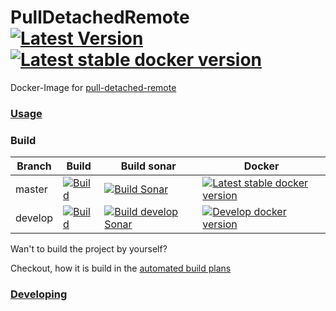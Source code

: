 # PullDetachedRemote  [![Latest Version](https://img.shields.io/github/v/release/litetex/PullDetachedRemote)](https://github.com/litetex/PullDetachedRemote/releases) [![Latest stable docker version](https://img.shields.io/badge/docker-latest-%232684ff)](https://hub.docker.com/r/litetex/pulldetachedremote/tags?name=latest)

Docker-Image for [pull-detached-remote](https://github.com/litetex/pull-detached-remote)

### [Usage](docs/Usage.md)

### Build
| Branch | Build | Build sonar | Docker |
| --- | --- | --- | --- |
| master | [![Build](https://img.shields.io/github/workflow/status/litetex/PullDetachedRemote/Master%20CI)](https://github.com/litetex/PullDetachedRemote/actions?query=workflow%3A%22Master+CI%22) | [![Build Sonar](https://dev.azure.com/litetex/PullDetachedRemote/_apis/build/status/master?label=sonar)](https://dev.azure.com/litetex/PullDetachedRemote/_build/latest?definitionId=8) | [![Latest stable docker version](https://img.shields.io/badge/docker-latest-%232684ff)](https://hub.docker.com/r/litetex/pulldetachedremote/tags?name=latest) |
| develop | [![Build](https://img.shields.io/github/workflow/status/litetex/PullDetachedRemote/Check%20Build/develop)](https://github.com/litetex/PullDetachedRemote/actions?query=workflow%3A%22Check+Build%22+branch%3Adevelop) | [![Build develop Sonar](https://dev.azure.com/litetex/PullDetachedRemote/_apis/build/status/develop?label=sonar)](https://dev.azure.com/litetex/PullDetachedRemote/_build/latest?definitionId=7) | [![Develop docker version](https://img.shields.io/badge/docker-develop-%232684ff)](https://hub.docker.com/r/litetex/pulldetachedremote/tags?name=develop&page=1) |

Wan't to build the project by yourself?

Checkout, how it is build in the [automated build plans](.github/workflows/)

### [Developing](docs/Developing.md)
